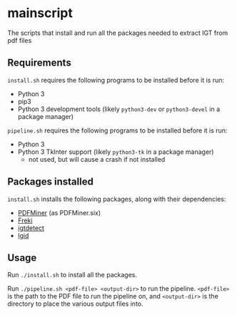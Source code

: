 # mainscript
The scripts that install and run all the packages needed to extract IGT from pdf files

## Requirements

`install.sh` requires the following programs to be installed before it is run:

- Python 3
- pip3
- Python 3 development tools (likely `python3-dev` or `python3-devel` in a package manager)

`pipeline.sh` requires the following programs to be installed before it is run:

- Python 3
- Python 3 TkInter support (likely `python3-tk` in a package manager)
	- not used, but will cause a crash if not installed

## Packages installed

`install.sh` installs the following packages, along with their dependencies:

- [PDFMiner][] (as PDFMiner.six)
- [Freki][]
- [igtdetect][]
- [lgid][]

## Usage

Run `./install.sh` to install all the packages.

Run `./pipeline.sh <pdf-file> <output-dir>` to run the pipeline. `<pdf-file>` is the path
to the PDF file to run the pipeline on, and `<output-dir>` is the directory to place
the various output files into.

[ODIN]: http://depts.washington.edu/uwcl/odin/
[PDFMiner]: https://github.com/pdfminer/pdfminer.six
[Freki]: https://github.com/xigt/freki
[igtdetect]: https://github.com/xigt/igtdetect
[lgid]: https://github.com/xigt/lgid
